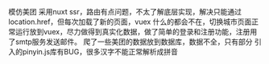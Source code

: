  模仿美团
 采用nuxt ssr，路由有点问题，不太了解底层实现，解决只能通过location.href，但每次加载了新的页面，vuex 什么的都会不在，切换城市页面正常运行放到vuex，尽力做得到真实化数据，做了简单的登录和注册功能，注册用了smtp服务发送邮件。
爬了一些美团的数据放到数据库，数据不全，只有部分
引入的pinyin.js库有BUG，很多汉字不能正常解析成拼音